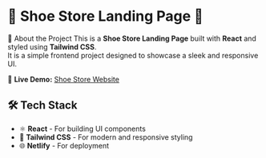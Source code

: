# 🚀 Shoe Store Landing Page 👟

🌟 About the Project
This is a **Shoe Store Landing Page** built with **React** and styled using **Tailwind CSS**.  
It is a simple frontend project designed to showcase a sleek and responsive UI.  

🔗 **Live Demo:** [Shoe Store Website](https://shoe-site-nagavarshan.netlify.app/)  

## 🛠️ Tech Stack  
- ⚛️ **React** - For building UI components  
- 🎨 **Tailwind CSS** - For modern and responsive styling  
- 🌐 **Netlify** - For deployment  

